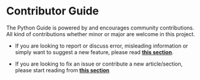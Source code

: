 # Contributor Guide
The Python Guide is powered by and encourages community contributions. All
kind of contributions whether minor or major are welcome in this project.

- If you are looking to report or discuss error, misleading information or 
  simply want to suggest a new feature, please read
  [**this section**](./issues.md).

- If you are looking to fix an issue or contribute a new article/section,
  please start reading from [**this section**](./pull-requests.md)

